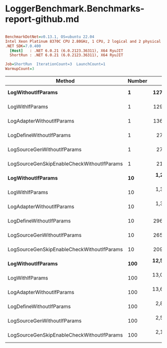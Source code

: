 # LoggerBenchmark.Benchmarks-report-github.md

``` ini

BenchmarkDotNet=v0.13.1, OS=ubuntu 22.04
Intel Xeon Platinum 8370C CPU 2.80GHz, 1 CPU, 2 logical and 2 physical cores
.NET SDK=7.0.400
  [Host]   : .NET 6.0.21 (6.0.2123.36311), X64 RyuJIT
  ShortRun : .NET 6.0.21 (6.0.2123.36311), X64 RyuJIT

Job=ShortRun  IterationCount=3  LaunchCount=1  
WarmupCount=3  

```
|                                     Method | Number |         Mean |      Error |    StdDev |          Min |          Max |  Gen 0 | Allocated |
|------------------------------------------- |------- |-------------:|-----------:|----------:|-------------:|-------------:|-------:|----------:|
|                         **LogWithoutIfParams** |      **1** |    **127.84 ns** |   **6.915 ns** |  **0.379 ns** |    **127.57 ns** |    **128.27 ns** | **0.0033** |      **88 B** |
|                            LogWithIfParams |      1 |    129.18 ns |   9.673 ns |  0.530 ns |    128.84 ns |    129.79 ns | 0.0033 |      88 B |
|                  LogAdapterWithoutIfParams |      1 |    136.70 ns |   7.667 ns |  0.420 ns |    136.34 ns |    137.16 ns | 0.0033 |      88 B |
|                   LogDefineWithoutIfParams |      1 |     27.24 ns |   0.350 ns |  0.019 ns |     27.22 ns |     27.26 ns |      - |         - |
|                LogSourceGenWithoutIfParams |      1 |     27.17 ns |   2.850 ns |  0.156 ns |     27.00 ns |     27.28 ns |      - |         - |
| LogSourceGenSkipEnableCheckWithoutIfParams |      1 |     21.40 ns |   3.154 ns |  0.173 ns |     21.28 ns |     21.60 ns |      - |         - |
|                         **LogWithoutIfParams** |     **10** |  **1,275.70 ns** | **131.743 ns** |  **7.221 ns** |  **1,267.69 ns** |  **1,281.71 ns** | **0.0343** |     **880 B** |
|                            LogWithIfParams |     10 |  1,311.95 ns |  54.531 ns |  2.989 ns |  1,308.50 ns |  1,313.74 ns | 0.0343 |     880 B |
|                  LogAdapterWithoutIfParams |     10 |  1,344.30 ns |  39.174 ns |  2.147 ns |  1,342.23 ns |  1,346.52 ns | 0.0343 |     880 B |
|                   LogDefineWithoutIfParams |     10 |    296.12 ns |  21.414 ns |  1.174 ns |    295.22 ns |    297.45 ns |      - |         - |
|                LogSourceGenWithoutIfParams |     10 |    265.05 ns |  26.108 ns |  1.431 ns |    263.89 ns |    266.65 ns |      - |         - |
| LogSourceGenSkipEnableCheckWithoutIfParams |     10 |    209.13 ns |   3.391 ns |  0.186 ns |    208.92 ns |    209.29 ns |      - |         - |
|                         **LogWithoutIfParams** |    **100** | **12,533.24 ns** | **195.142 ns** | **10.696 ns** | **12,521.34 ns** | **12,542.07 ns** | **0.3357** |   **8,800 B** |
|                            LogWithIfParams |    100 | 13,019.36 ns | 238.080 ns | 13.050 ns | 13,007.65 ns | 13,033.43 ns | 0.3357 |   8,800 B |
|                  LogAdapterWithoutIfParams |    100 | 13,604.22 ns | 380.845 ns | 20.875 ns | 13,586.05 ns | 13,627.02 ns | 0.3357 |   8,800 B |
|                   LogDefineWithoutIfParams |    100 |  2,838.75 ns |  49.434 ns |  2.710 ns |  2,835.64 ns |  2,840.54 ns |      - |         - |
|                LogSourceGenWithoutIfParams |    100 |  2,512.53 ns | 198.647 ns | 10.888 ns |  2,499.96 ns |  2,519.18 ns |      - |         - |
| LogSourceGenSkipEnableCheckWithoutIfParams |    100 |  2,120.81 ns | 172.474 ns |  9.454 ns |  2,109.89 ns |  2,126.33 ns |      - |         - |
